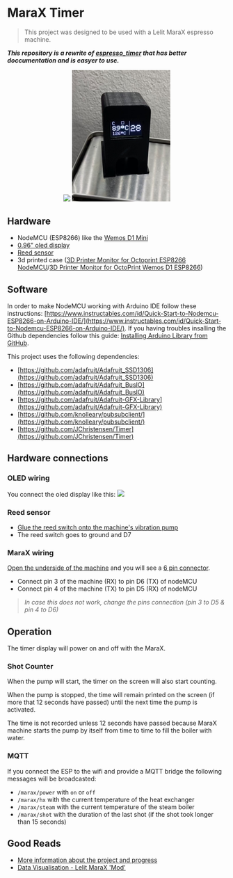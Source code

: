 # MaraX Timer

> This project was designed to be used with a Lelit MaraX espresso machine.

***This repository is a rewrite of [espresso_timer](https://github.com/alexrus/espresso_timer) that has better doccumentation and is easyer to use.***

<div align="center">
    <img src="resources/ui.jpg" width="45%">
    <img src="resources/mini.jpg" width="45%">
</div>

## Hardware

- NodeMCU (ESP8266) like the [Wemos D1 Mini](https://www.alibaba.com/product-detail/D1-mini-V2-Mini-NodeMcu-4M_1600092270848.html)
- [0.96" oled display](https://www.alibaba.com/product-detail/0-96-inch-OLED-display-module_1600187274880.html)
- [Reed sensor](https://www.alibaba.com/product-detail/Magnetic-Reed-Switch-Proximity-Switch-Sensor_1918743677.html)
- 3d printed case ([3D Printer Monitor for Octoprint ESP8266 NodeMCU](https://www.thingiverse.com/thing:2937731)/[3D Printer Monitor for OctoPrint Wemos D1 ESP8266](https://www.thingiverse.com/thing:2884823))

## Software

In order to make NodeMCU working with Arduino IDE follow these instructions: [https://www.instructables.com/id/Quick-Start-to-Nodemcu-ESP8266-on-Arduino-IDE/](https://www.instructables.com/id/Quick-Start-to-Nodemcu-ESP8266-on-Arduino-IDE/). If you having troubles insalling the Github dependencies follow this guide: [Installing Arduino Library from GitHub](https://www.baldengineer.com/installing-arduino-library-from-github.html). 


This project uses the following dependencies:

* [https://github.com/adafruit/Adafruit_SSD1306](https://github.com/adafruit/Adafruit_SSD1306)
* [https://github.com/adafruit/Adafruit_BusIO](https://github.com/adafruit/Adafruit_BusIO)
* [https://github.com/adafruit/Adafruit-GFX-Library](https://github.com/adafruit/Adafruit-GFX-Library)
* [https://github.com/knolleary/pubsubclient/](https://github.com/knolleary/pubsubclient/)
* [https://github.com/JChristensen/Timer](https://github.com/JChristensen/Timer)


## Hardware connections

### OLED wiring
You connect the oled display like this:
![](https://circuits4you.com/wp-content/uploads/2019/01/NodeMCU_ESP8266_OLED_Display.png)

### Reed sensor
- [Glue the reed switch onto the machine's vibration pump](resources/pump.jpg)
- The reed switch goes to ground and D7

### MaraX wiring

[Open the underside of the machine](http://www.youtube.com/watch?v=9NL6yeq7sMM) and you will see a [6 pin connector](https://preview.redd.it/mwf5u76b24751.jpg?width=3024&format=pjpg&auto=webp&s=e3af4370ee876cb590f7f007cb0ec9ed29688225).

- Connect pin 3 of the machine (RX) to pin D6 (TX) of nodeMCU
- Connect pin 4 of the machine (TX) to pin D5 (RX) of nodeMCU 

> *In case this does not work, change the pins connection (pin 3 to D5 & pin 4 to D6)*

## Operation

The timer display will power on and off with the MaraX.

### Shot Counter

When the pump will start, the timer on the screen will also start counting.

When the pump is stopped, the time will remain printed on the screen (if more that 12 seconds have passed) until the next time the pump is activated.

The time is not recorded unless 12 seconds have passed because MaraX machine starts the pump by itself from time to time to fill the boiler with water.

### MQTT

If you connect the ESP to the wifi and provide a MQTT bridge the following messages will be broadcasted:

- `/marax/power` with `on` or `off`
- `/marax/hx` with the current temperature of the heat exchanger
- `/marax/steam` with the current temperature of the steam boiler
- `/marax/shot` with the duration of the last shot (if the shot took longer than 15 seconds)

## Good Reads

- [More information about the project and progress](https://www.home-barista.com/espresso-machines/lelit-marax-t61215-350.html#p723763)
- [Data Visualisation - Lelit MaraX 'Mod'](https://www.reddit.com/r/Coffee/comments/hfsvep/data_visualisation_lelit_marax_mod/)